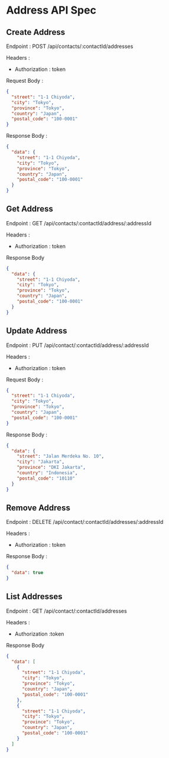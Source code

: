 # Address API Spec

## Create Address

Endpoint : POST /api/contacts/:contactId/addresses

Headers :

- Authorization : token

Request Body :

```json
{
  "street": "1-1 Chiyoda",
  "city": "Tokyo",
  "province": "Tokyo",
  "country": "Japan",
  "postal_code": "100-0001"
}
```

Response Body :

```json
{
  "data": {
    "street": "1-1 Chiyoda",
    "city": "Tokyo",
    "province": "Tokyo",
    "country": "Japan",
    "postal_code": "100-0001"
  }
}
```

## Get Address

Endpoint : GET /api/contacts/:contactId/address/:addressId

Headers :

- Authorization : token

Response Body

```json
{
  "data": {
    "street": "1-1 Chiyoda",
    "city": "Tokyo",
    "province": "Tokyo",
    "country": "Japan",
    "postal_code": "100-0001"
  }
}
```

## Update Address

Endpoint : PUT /api/contact/:contactId/address/:addressId

Headers :

- Authorization : token

Request Body :

```json
{
  "street": "1-1 Chiyoda",
  "city": "Tokyo",
  "province": "Tokyo",
  "country": "Japan",
  "postal_code": "100-0001"
}
```

Response Body :

```json
{
  "data": {
    "street": "Jalan Merdeka No. 10",
    "city": "Jakarta",
    "province": "DKI Jakarta",
    "country": "Indonesia",
    "postal_code": "10110"
  }
}
```

## Remove Address

Endpoint : DELETE /api/contact/:contactId/addresses/:addressId

Headers :

- Authorization : token

Response Body :

```json
{
  "data": true
}
```

## List Addresses

Endpoint : GET /api/contact/:contactId/addresses

Headers :

- Authorization :token

Response Body

```json
{
  "data": [
    {
      "street": "1-1 Chiyoda",
      "city": "Tokyo",
      "province": "Tokyo",
      "country": "Japan",
      "postal_code": "100-0001"
    },
    {
      "street": "1-1 Chiyoda",
      "city": "Tokyo",
      "province": "Tokyo",
      "country": "Japan",
      "postal_code": "100-0001"
    }
  ]
}
```
